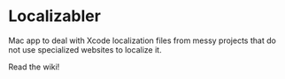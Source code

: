 # Localizabler
Mac app to deal with Xcode localization files from messy projects that do not use specialized websites to localize it.

Read the wiki!